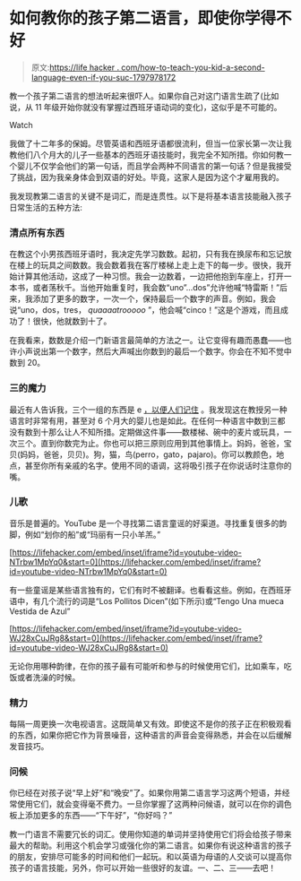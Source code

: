 # 如何教你的孩子第二语言，即使你学得不好

> 原文:[https://life hacker . com/how-to-teach-you-kid-a-second-language-even-if-you-suc-1797978172](https://lifehacker.com/how-to-teach-your-kid-a-second-language-even-if-you-suc-1797978172)

教一个孩子第二语言的想法听起来很吓人。如果你自己对这门语言生疏了(比如说，从 11 年级开始你就没有掌握过西班牙语动词的变化)，这似乎是不可能的。

Watch

我做了十二年多的保姆。尽管英语和西班牙语都很流利，但当一位家长第一次让我教他们八个月大的儿子一些基本的西班牙语技能时，我完全不知所措。你如何教一个婴儿不仅学会他们的第一句话，而且学会两种不同语言的第一句话？但是我接受了挑战，因为我亲身体会到双语的好处。毕竟，这家人是因为这个才雇用我的。

我发现教第二语言的关键不是词汇，而是连贯性。以下是将基本语言技能融入孩子日常生活的五种方法:

### 清点所有东西

在教这个小男孩西班牙语时，我决定先学习数数。起初，只有我在换尿布和忘记放在楼上的玩具之间数数。我会数着我在客厅楼梯上走上走下的每一步。很快，我开始计算其他活动，这成了一种习惯。我会一边数着，一边把他抱到车座上，打开一本书，或者荡秋千。当他开始重复时，我会数“uno”...dos”允许他喊“特雷斯！”后来，我添加了更多的数字，一次一个，保持最后一个数字的声音。例如，我会说“uno，dos，tres， *quaaaatrooooo* ”，他会喊“cinco！”这是个游戏，而且成功了！很快，他就数到十了。

在我看来，数数是介绍一门新语言最简单的方法之一。让它变得有趣而愚蠢——也许小声说出第一个数字，然后大声喊出你数到的最后一个数字。你会在不知不觉中数到 20。

### 三的魔力

最近有人告诉我，三个一组的东西是 e [，以便人们记住](https://www.forbes.com/sites/carminegallo/2012/07/02/thomas-jefferson-steve-jobs-and-the-rule-of-3/#5843b3521962) 。我发现这在教授另一种语言时非常有用，甚至对 6 个月大的婴儿也是如此。在任何一种语言中数到三都没有数到十那么让人不知所措。定期做这件事——数楼梯、碗中的麦片或玩具，一次三个。直到你数完为止。你也可以把三原则应用到其他事情上。妈妈，爸爸，宝贝(妈妈，爸爸，贝贝)。狗，猫，鸟(perro，gato，pajaro)。你可以教颜色，地点，甚至你所有亲戚的名字。使用不同的语调，这将吸引孩子在你说话时注意你的嘴。

### 儿歌

音乐是普遍的。YouTube 是一个寻找第二语言童谣的好渠道。寻找重复很多的韵脚，例如“划你的船”或“玛丽有一只小羊羔。”

 [https://lifehacker.com/embed/inset/iframe?id=youtube-video-NTrbw1MpYq0&start=0](https://lifehacker.com/embed/inset/iframe?id=youtube-video-NTrbw1MpYq0&start=0) 

有一些童谣是某些语言独有的，它们有时不被翻译。也看看这些。例如，在西班牙语中，有几个流行的词是“Los Pollitos Dicen”(如下所示)或“Tengo Una mueca Vestida de Azul”

 [https://lifehacker.com/embed/inset/iframe?id=youtube-video-WJ28xCuJRg8&start=0](https://lifehacker.com/embed/inset/iframe?id=youtube-video-WJ28xCuJRg8&start=0) 

无论你用哪种韵律，在你的孩子最有可能听和参与的时候使用它们，比如乘车，吃饭或者洗澡的时候。

### 精力

每隔一周更换一次电视语言。这既简单又有效。即使这不是你的孩子正在积极观看的东西，如果你把它作为背景噪音，这种语言的声音会变得熟悉，并会在以后缓解发音技巧。

### 问候

你已经在对孩子说“早上好”和“晚安”了。如果你用第二语言学习这两个短语，并经常使用它们，就会变得毫不费力。一旦你掌握了这两种问候语，就可以在你的调色板上添加更多的东西——“下午好”，“你好吗？”

教一门语言不需要冗长的词汇。使用你知道的单词并坚持使用它们将会给孩子带来最大的帮助。利用这个机会学习或强化你的第二语言。如果你有说这种语言的孩子的朋友，安排尽可能多的时间和他们一起玩。和以英语为母语的人交谈可以提高你孩子的语言技能，另外，你可以开始一些很好的友谊。一、二、三——去吧！